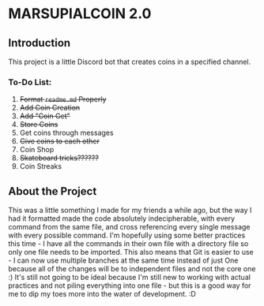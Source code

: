 # MARSUPIALCOIN 2.0
## Introduction
This project is a little Discord bot that creates coins in a specified channel.

### To-Do List:

 1. ~~Format `readme.md` Properly~~
 2. ~~Add Coin Creation~~
 3. ~~Add "Coin Get"~~
 4. ~~Store Coins~~
 5. Get coins through messages
 6. ~~Give coins to each other~~
 7. Coin Shop
 8. ~~Skateboard tricks??????~~
 9. Coin Streaks 

## About the Project
This was a little something I made for my friends a while ago, but the way I had it formatted made the code absolutely indecipherable, with every command from the same file, and cross referencing every single message with every possible command.
I'm hopefully using some better practices this time - I have all the commands in their own file with a directory file so only one file needs to be imported.
This also means that Git is easier to use - I can now use multiple branches at the same time instead of just One because all of the changes will be to independent files and not the core one :)
It's still not going to be ideal because I'm still new to working with actual practices and not piling everything into one file - but this is a good way for me to dip my toes more into the water of development. :D
